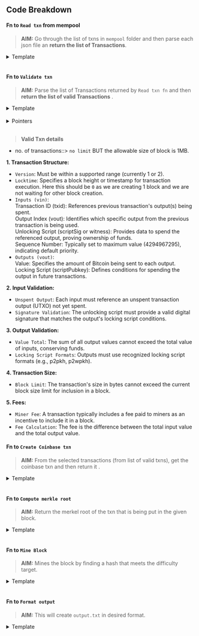 ## Code Breakdown

#### Fn to `Read txn` from mempool

> **AIM:** Go through the list of txns in `mempool` folder and then parse each json file an **return the list of Transactions**.

<details>
<summary>Template</summary>

```python
def read_transactions():
    transactions = []
    mempool_dir = "mempool"
    for filename in os.listdir(mempool_dir):
        with open(os.path.join(mempool_dir, filename), "r") as file:
            transaction_data = json.load(file)
            transactions.append(transaction_data)
    return transactions
```

</details><br>

#### Fn to `Validate txn` 

> **AIM:** Parse the list of Transactions returned by `Read txn fn` and then **return the list of valid Transactions** .

<details>
<summary>Template</summary>

```python
def validate_transactions(transactions):
    valid_transactions = []
    for transaction in transactions:
        # Add validation logic here
        valid_transactions.append(transaction)
    return valid_transactions
```

</details><br>

<details>
<summary>Pointers</summary>

>> **Vin**

> **p2pkh**

* **Validation**<br>
`OP_DUP`: Duplicates the top stack item.<br>
`OP_HASH160`: Hashes the top stack item using SHA-256 followed by RIPEMD-160.<br>
`OP_PUSHBYTES_20`: Pushes 20 bytes onto the stack.<br>
`OP_EQUALVERIFY`: Checks if the top two stack items are equal, then removes them from the stack.<br>
`OP_CHECKSIG`: Verifies the signature of the transaction input.<br>

> **v0_p2wpkh**

* **Validation**<br>
`OP_DUP`: Duplicates the top stack item.<br>
`OP_HASH160`: Hashes the top stack item using SHA-256 followed by RIPEMD-160.<br>
`OP_PUSHBYTES_20`: Pushes 20 bytes onto the stack.<br>
`OP_EQUALVERIFY`: Checks if the top two stack items are equal, then removes them from the stack.<br>
`OP_CHECKSIG`: Verifies the signature of the transaction input.<br>

* **Field Significance**
`txid`: The transaction ID uniquely identifies the transaction on the blockchain. To validate this field, one would typically check if the transaction ID is unique and corresponds to the transaction data provided.

`vout`: This field specifies the index of the output being spent by the input. It indicates which output of the previous transaction (specified by txid) is being spent. To validate, ensure that the referenced output exists in the previous transaction and has not already been spent.

`prevout`: This object contains information about the output being spent, including the script public key, its type, address, and value. To validate, ensure that the referenced output is valid, unspent, and matches the provided details.

`scriptsig`: This field contains the signature script for the input, which is used to unlock the output being spent. To validate, verify that the signature script is correctly formatted and can unlock the referenced output.

`scriptsig_asm`: This field provides the human-readable representation of the signature script. To validate, ensure that the signature script corresponds to the expected unlocking conditions for the referenced output.

`sequence`: This field specifies the relative locktime of the input. It determines when the transaction can be included in a block based on its age or block height. To validate, ensure that the sequence number meets the requirements set by the transaction's locktime.

>> **Vout**

`scriptpubkey`: This field contains the locking script, which defines the conditions under which the funds can be spent. It typically includes an output address or public key hash (for P2PKH or P2WPKH scripts), allowing the owner of the corresponding private key to unlock and spend the funds.

`scriptpubkey_asm`: This is the assembly representation of the locking script. It shows the individual operations (OP_CODES) performed by the script, such as OP_DUP, OP_HASH160, and OP_EQUALVERIFY, along with any associated data (e.g., public key hashes).

`scriptpubkey_type`: Indicates the type of locking script used. In the provided examples, "p2pkh" denotes Pay-to-Public-Key-Hash, indicating that the funds are locked using a public key hash.

`scriptpubkey_address`: This field represents the Bitcoin address associated with the locking script. It is a human-readable format derived from the locking script's hash, making it easier for users to send funds to and identify the recipient of the transaction.

`value`: Denotes the amount of Bitcoin (in satoshis) associated with each output. It represents the quantity of funds being transferred to the corresponding locking script/address.

```
**Extract the relevant information**: Retrieve the scriptpubkey, scriptpubkey_type, scriptpubkey_address, and value fields from each output in the transaction.

**Verify the locking script**: Ensure that the scriptpubkey matches the expected locking script type (e.g., "p2pkh") and that it corresponds to the provided address.

**Check the amount**: Verify that the value field contains a valid amount of Bitcoin, considering factors such as transaction fees and dust limits.

**Optional**: Depending on the use case, you may also need to perform additional checks, such as ensuring that the address is not associated with known malicious activity or verifying the digital signatures if the transaction includes inputs.
```

</details><br>

> **Valid Txn details**

- no. of transactions::> `no limit` BUT the allowable size of block is 1MB. 

**1. Transaction Structure:**

* `Version`: Must be within a supported range (currently 1 or 2).
* `Locktime`: Specifies a block height or timestamp for transaction execution. Here this should be `0` as we are creating 1 block and we are not waiting for other block creation.
* `Inputs (vin)`:<br>
Transaction ID (txid): References previous transaction's output(s) being spent.<br>
Output Index (vout): Identifies which specific output from the previous transaction is being used.<br>
Unlocking Script (scriptSig or witness): Provides data to spend the referenced output, proving ownership of funds.<br>
Sequence Number: Typically set to maximum value (4294967295), indicating default priority.<br>
* `Outputs (vout)`:<br>
Value: Specifies the amount of Bitcoin being sent to each output.<br>
Locking Script (scriptPubkey): Defines conditions for spending the output in future transactions.<br>

**2. Input Validation:**

* `Unspent Output`: Each input must reference an unspent transaction output (UTXO) not yet spent.
* `Signature Validation`: The unlocking script must provide a valid digital signature that matches the output's locking script conditions.

**3. Output Validation:**

* `Value Total`: The sum of all output values cannot exceed the total value of inputs, conserving funds.
* `Locking Script Formats`: Outputs must use recognized locking script formats (e.g., p2pkh, p2wpkh).

**4. Transaction Size:**

* `Block Limit`: The transaction's size in bytes cannot exceed the current block size limit for inclusion in a block.

**5. Fees:**

* `Miner Fee`: A transaction typically includes a fee paid to miners as an incentive to include it in a block.
* `Fee Calculation`: The fee is the difference between the total input value and the total output value.



#### Fn to `Create Coinbase txn`

> **AIM:** From the selected transactions (from list of valid txns), get the coinbase txn and then return it .

<details>
<summary>Template</summary>

```python
def create_coinbase_transaction():
    coinbase_transaction = {
        # Add coinbase transaction details here
        "txid": "coinbase_txid",
        # Add other fields as needed
    }
    return coinbase_transaction
```

</details><br>

#### Fn to `Compute merkle root`

> **AIM:** Return the merkel root of the txn that is being put in the given block.

<details>
<summary>Template</summary>

```python
def compute_merkle_root(transactions):
    merkle_root = hashlib.sha256(b"".join(sorted([hashlib.sha256(json.dumps(tx).encode()).digest() for tx in transactions]))).hexdigest()
    return merkle_root
```

</details><br>

#### Fn to `Mine Block`

> **AIM:** Mines the block by finding a hash that meets the difficulty target.

<details>
<summary>Template</summary>

```python
def mine_block(transactions, coinbase_transaction):
    block_header = {
        "version": "1",
        "prev_block_hash": "previous_block_hash",
        "merkle_root": compute_merkle_root(transactions),
        "timestamp": int(time.time()),
        "nonce": 0
    }
    while True:
        block_header_hash = hashlib.sha256(json.dumps(block_header).encode()).hexdigest()
        if block_header_hash < DIFFICULTY_TARGET:
            break
        block_header["nonce"] += 1
    return block_header, coinbase_transaction
```

</details><br>


#### Fn to `Format output`

> **AIM:** This will create `output.txt` in desired format.

<details>
<summary>Template</summary>

```python

```

</details><br>

